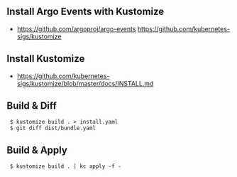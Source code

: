 ## Install Argo Events with Kustomize

 * https://github.com/argoproj/argo-events
 https://github.com/kubernetes-sigs/kustomize

## Install Kustomize

 * https://github.com/kubernetes-sigs/kustomize/blob/master/docs/INSTALL.md

## Build & Diff

```
 $ kustomize build . > install.yaml
 $ git diff dist/bundle.yaml
```

## Build & Apply

```
 $ kustomize build . | kc apply -f -
```
